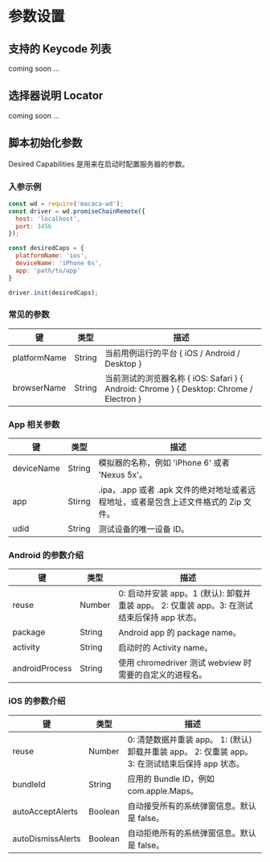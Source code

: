 # 参数设置

## 支持的 Keycode 列表

coming soon ...

## 选择器说明 Locator

coming soon ...

## 脚本初始化参数

Desired Capabilities 是用来在启动时配置服务器的参数。

### 入参示例

``` javascript
const wd = require('macaca-wd');
const driver = wd.promiseChainRemote({
  host: 'localhost',
  port: 3456
});

const desiredCaps = {
  platformName: 'ios',
  deviceName: 'iPhone 6s',
  app: 'path/to/app'
}

driver.init(desiredCaps);
```

### 常见的参数

| 键     | 类型                                  | 描述    |
| ---------- | ---------------------------------------- | --------- |
| platformName | String | 当前用例运行的平台 { iOS / Android / Desktop } |
| browserName | String | 当前测试的浏览器名称 { iOS: Safari } { Android: Chrome } { Desktop: Chrome / Electron } |

### App 相关参数

| 键     | 类型                                  | 描述    |
| ---------- | ---------------------------------------- | --------- |
| deviceName | String | 模拟器的名称，例如 'iPhone 6' 或者 'Nexus 5x'。 |
| app | Stirng | .ipa，.app 或者 .apk 文件的绝对地址或者远程地址，或者是包含上述文件格式的 Zip 文件。 |
| udid | String | 测试设备的唯一设备 ID。|

### Android 的参数介绍

| 键     | 类型                                  | 描述    |
| ---------- | ---------------------------------------- | --------- |
| reuse | Number | 0: 启动并安装 app。1 (默认): 卸载并重装 app。 2: 仅重装 app。3: 在测试结束后保持 app 状态。|
| package | String | Android app 的 package name。|
| activity | String | 启动时的 Activity name。|
| androidProcess | String | 使用 chromedriver 测试 webview 时需要的自定义的进程名。|

### iOS 的参数介绍

| 键     | 类型                                  | 描述    |
| ---------- | ---------------------------------------- | --------- |
| reuse | Number | 0: 清楚数据并重装 app。 1: (默认) 卸载并重装 app。 2: 仅重装 app。 3: 在测试结束后保持 app 状态。 |
| bundleId | String | 应用的 Bundle ID，例如 com.apple.Maps。|
| autoAcceptAlerts | Boolean | 自动接受所有的系统弹窗信息。默认是 false。|
| autoDismissAlerts | Boolean | 自动拒绝所有的系统弹窗信息。默认是 false。|
